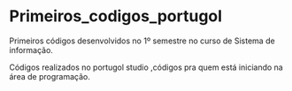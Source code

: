# Primeiros_codigos_portugol
Primeiros códigos desenvolvidos no 1º semestre no curso de Sistema de informação.

Códigos realizados no portugol studio ,códigos pra quem está iniciando na área de programação.
